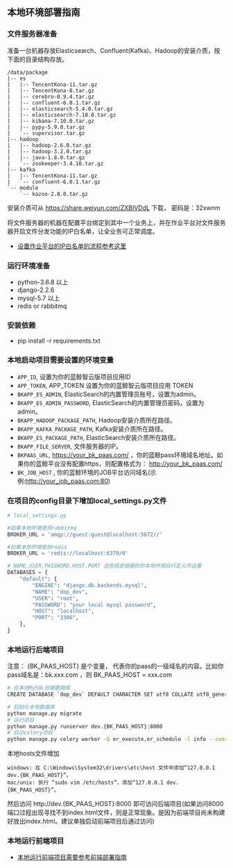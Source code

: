 ## 本地环境部署指南
### 文件服务器准备
准备一台机器存放Elasticsearch、Confluent(Kafka)、Hadoop的安装介质，按下面的目录结构存放。
```
/data/package
|-- es
|   |-- TencentKona-11.tar.gz
|   |-- TencentKona-8.tar.gz
|   |-- cerebro-0.9.4.tar.gz
|   |-- confluent-6.0.1.tar.gz
|   |-- elasticsearch-5.4.0.tar.gz
|   |-- elasticsearch-7.10.0.tar.gz
|   |-- kibana-7.10.0.tar.gz
|   |-- pypy-5.9.0.tar.gz
|   `-- supervisor.tar.gz
|-- hadoop
|   |-- hadoop-2.6.0.tar.gz
|   |-- hadoop-3.2.0.tar.gz
|   |-- java-1.8.0.tar.gz
|   `-- zookeeper-3.4.10.tar.gz
|-- kafka
|   |-- TencentKona-11.tar.gz
|   `-- confluent-6.0.1.tar.gz
`-- module
    `-- kazoo-2.8.0.tar.gz
```
安装介质可从 https://share.weiyun.com/ZXBIVDdL 下载， 密码是：32xwnm

将文件服务器的机器在配置平台绑定到其中一个业务上，并在作业平台对文件服务器开启文件分发功能的IP白名单，让全业务可正常调度。
- [设置作业平台的IP白名单的流程参考这里](./set_write_ip.md)

### 运行环境准备
- python-3.6.8 以上
- django-2.2.6
- mysql-5.7 以上
- redis or rabbitmq

### 安装依赖
- pip install -r requirements.txt

### 本地启动项目需要设置的环境变量
- `APP_ID`, 设置为你的蓝鲸智云版项目应用ID
- `APP_TOKEN`, APP_TOKEN 设置为你的蓝鲸智云版项目应用 TOKEN
- `BKAPP_ES_ADMIN`, ElasticSearch的内置管理员账号，设置为admin。
- `BKAPP_ES_ADMIN_PASSWORD`, ElasticSearch的内置管理员密码，设置为admin。
- `BKAPP_HADOOP_PACKAGE_PATH`, Hadoop安装介质所在路径。
- `BKAPP_KAFKA_PACKAGE_PATH`, Kafka安装介质所在路径。
- `BKAPP_ES_PACKAGE_PATH`, ElasticSearch安装介质所在路径。
- `BKAPP_FILE_SERVER`, 文件服务器的IP。
- `BKPAAS_URL`, https://your_bk_paas.com/ ，你的蓝鲸pass环境域名地址。如果你的蓝鲸平台没有配置https，则配置格式为： http://your_bk_paas.com/
- `BK_JOB_HOST` , 你的蓝鲸环境的JOB平台访问域名(示例:http://your_job_paas.com:80) 

### 在项目的config目录下增加local_settings.py文件
```python
# local_settings.py

#如果本地环境使用rabbitmq
BROKER_URL = 'amqp://guest:guest@localhost:5672//'

#如果本地环境使用redis
BROKER_URL = 'redis://localhost:6379/0'

# NAME,USER,PASSWORD,HOST,PORT 这些信息根据你的本地环境自行定义并设置
DATABASES = {
    "default": {
        "ENGINE": "django.db.backends.mysql",
        "NAME": "dop_dev",
        "USER": "root",
        "PASSWORD": "your local mysql password",
        "HOST": "localhost",
        "PORT": "3306",
    },
}
```

### 本地运行后端项目

注意： {BK_PAAS_HOST} 是个变量， 代表你的paas的一级域名的内容。比如你pass域名是：bk.xxx.com ，则 BK_PAAS_HOST = xxx.com
```bash
# 在本地MySQL创建数据库
CREATE DATABASE `dop_dev` DEFAULT CHARACTER SET utf8 COLLATE utf8_general_ci;

# 初始化本地数据库
python manage.py migrate
# 运行项目
python manage.py runserver dev.{BK_PAAS_HOST}:8000  
# 启动celery项目
python manage.py celery worker -Q er_execute,er_schedule -l info --concurrency 4
```
本地hosts文件增加
```
windows: 在 C:\Windows\System32\drivers\etc\host 文件中添加“127.0.0.1 dev.{BK_PAAS_HOST}”。
mac/unix: 执行 “sudo vim /etc/hosts”，添加“127.0.0.1 dev.{BK_PAAS_HOST}”。
```
然后访问 http://dev.{BK_PAAS_HOST}:8000 即可访问后端项目(如果访问8000端口过程出现寻找不到index.html文件，则是正常现象。是因为前端项目尚未构建好放出index.html。建议单独启动前端项目后通过访问)

### 本地运行前端项目
- [本地运行前端项目需要参考前端部署指南](./web_dev.md)
